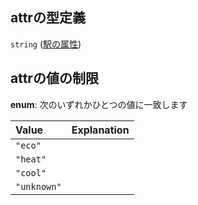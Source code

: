 ## attrの型定義

`string` ([駅の属性](station-properties-駅の属性.md))

## attrの値の制限

**enum**: 次のいずれかひとつの値に一致します

| Value       | Explanation |
| :---------- | :---------- |
| `"eco"`     |             |
| `"heat"`    |             |
| `"cool"`    |             |
| `"unknown"` |             |
